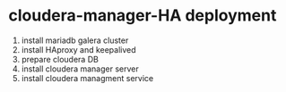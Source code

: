 # cloudera-manager-HA deployment
1. install mariadb galera cluster
2. install HAproxy and keepalived
3. prepare cloudera DB
4. install cloudera manager server
5. install cloudera managment service

